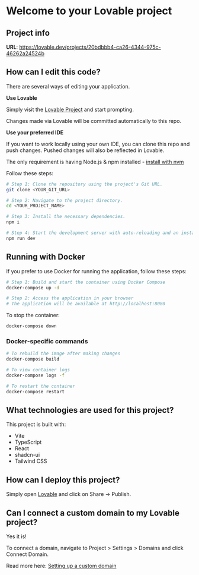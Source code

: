 
# Welcome to your Lovable project

## Project info

**URL**: https://lovable.dev/projects/20bdbbb4-ca26-4344-975c-46262a24524b

## How can I edit this code?

There are several ways of editing your application.

**Use Lovable**

Simply visit the [Lovable Project](https://lovable.dev/projects/20bdbbb4-ca26-4344-975c-46262a24524b) and start prompting.

Changes made via Lovable will be committed automatically to this repo.

**Use your preferred IDE**

If you want to work locally using your own IDE, you can clone this repo and push changes. Pushed changes will also be reflected in Lovable.

The only requirement is having Node.js & npm installed - [install with nvm](https://github.com/nvm-sh/nvm#installing-and-updating)

Follow these steps:

```sh
# Step 1: Clone the repository using the project's Git URL.
git clone <YOUR_GIT_URL>

# Step 2: Navigate to the project directory.
cd <YOUR_PROJECT_NAME>

# Step 3: Install the necessary dependencies.
npm i

# Step 4: Start the development server with auto-reloading and an instant preview.
npm run dev
```

## Running with Docker

If you prefer to use Docker for running the application, follow these steps:

```sh
# Step 1: Build and start the container using Docker Compose
docker-compose up -d

# Step 2: Access the application in your browser
# The application will be available at http://localhost:8080
```

To stop the container:

```sh
docker-compose down
```

### Docker-specific commands

```sh
# To rebuild the image after making changes
docker-compose build

# To view container logs
docker-compose logs -f

# To restart the container
docker-compose restart
```

## What technologies are used for this project?

This project is built with:

- Vite
- TypeScript
- React
- shadcn-ui
- Tailwind CSS

## How can I deploy this project?

Simply open [Lovable](https://lovable.dev/projects/20bdbbb4-ca26-4344-975c-46262a24524b) and click on Share -> Publish.

## Can I connect a custom domain to my Lovable project?

Yes it is!

To connect a domain, navigate to Project > Settings > Domains and click Connect Domain.

Read more here: [Setting up a custom domain](https://docs.lovable.dev/tips-tricks/custom-domain#step-by-step-guide)
